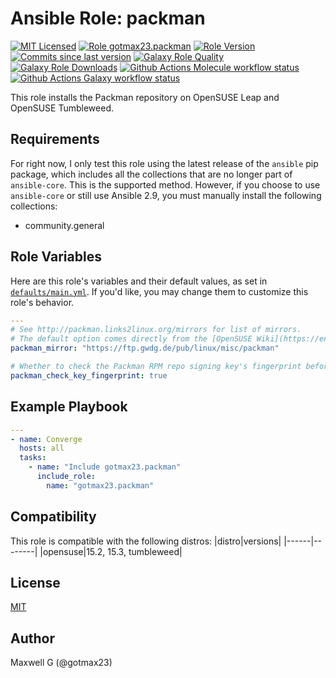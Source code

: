 # Ansible Role: packman
[![MIT Licensed][badge-license]][link-license]
[![Role gotmax23.packman][badge-role]][link-galaxy]
[![Role Version][badge-version]][link-version]
[![Commits since last version][badge-commits-since]][link-commits-since]
[![Galaxy Role Quality][badge-quality]][link-galaxy]
[![Galaxy Role Downloads][badge-downloads]][link-galaxy]
[![Github Actions Molecule workflow status][badge-molecule-workflow]][link-molecule-workflow]
[![Github Actions Galaxy workflow status][badge-galaxy-workflow]][link-galaxy-workflow]

This role installs the Packman repository on OpenSUSE Leap and OpenSUSE Tumbleweed.

## Requirements
For right now, I only test this role using the latest release of the `ansible` pip package, which includes all the collections that are no longer part of `ansible-core`. This is the supported method. However, if you choose to use `ansible-core` or still use Ansible 2.9, you must manually install the following collections:
- community.general

## Role Variables

Here are this role's variables and their default values, as set in [`defaults/main.yml`][link-defaults]. If you'd like, you may change them to customize this role's behavior.

``` yaml
---
# See http://packman.links2linux.org/mirrors for list of mirrors.
# The default option comes directly from the [OpenSUSE Wiki](https://en.opensuse.org/Additional_package_repositories).
packman_mirror: "https://ftp.gwdg.de/pub/linux/misc/packman"

# Whether to check the Packman RPM repo signing key's fingerprint before importing it.
packman_check_key_fingerprint: true

```

## Example Playbook
``` yaml
---
- name: Converge
  hosts: all
  tasks:
    - name: "Include gotmax23.packman"
      include_role:
        name: "gotmax23.packman"

```

## Compatibility
This role is compatible with the following distros:
|distro|versions|
|------|--------|
|opensuse|15.2, 15.3, tumbleweed|

## License
[MIT][link-license]

## Author
Maxwell G (@gotmax23)

[badge-license]: https://img.shields.io/github/license/gotmax23/ansible-role-packman.svg
[link-license]: https://github.com/gotmax23/ansible-role-packman/blob/main/LICENSE
[badge-role]: https://img.shields.io/ansible/role/55918.svg
[link-galaxy]: https://galaxy.ansible.com/gotmax23/packman
[badge-version]: https://img.shields.io/github/release/gotmax23/ansible-role-packman.svg
[link-version]: https://github.com/gotmax23/ansible-role-packman/releases
[badge-commits-since]: https://img.shields.io/github/commits-since/gotmax23/ansible-role-packman/latest.svg
[link-commits-since]: https://github.com/gotmax23/ansible-role-packman/commits/main
[badge-quality]: https://img.shields.io/ansible/quality/55918.svg
[badge-downloads]: https://img.shields.io/ansible/role/d/55918.svg
[badge-molecule-workflow]: https://github.com/gotmax23/ansible-role-packman/actions/workflows/molecule.yml/badge.svg?branch=main
[link-molecule-workflow]: https://github.com/gotmax23/ansible-role-packman/actions/workflows/molecule.yml
[badge-galaxy-workflow]: https://github.com/gotmax23/ansible-role-packman/actions/workflows/galaxy.yml/badge.svg
[link-galaxy-workflow]: https://github.com/gotmax23/ansible-role-packman/actions/workflows/galaxy.yml
[link-defaults]: https://github.com/gotmax23/ansible-role-packman/blob/main/defaults.yml
